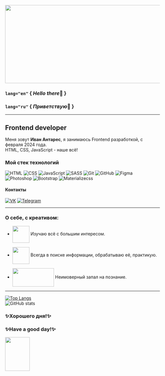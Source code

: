 <img src="https://media.giphy.com/media/v1.Y2lkPTc5MGI3NjExbXd5dGVpdGI2dWFqcGQ4b3QxZ3V6ZmRtbnhoY3E2dG15NnJ6bXk3aSZlcD12MV9pbnRlcm5hbF9naWZfYnlfaWQmY3Q9Zw/VPpkvgTIJ817dfQOXI/giphy.gif" width="1050" height="255">

### `lang="en"`  { *Hello there*👋 }
### `lang="ru"`  { *Приветствую*👋 }
___
## Frontend developer

Меня зовут **Иван Антарес**, я занимаюсь Frontend разработкой, c февраля 2024 года.  
HTML, CSS, JavaScript - наше всё!

### Мой стек технологий
![HTML](https://img.shields.io/badge/-HTML-333?style=for-the-badge&logo=html5)
![CSS](https://img.shields.io/badge/-CSS-333?style=for-the-badge&logo=css3&logoColor=blue)
![JavaScript](https://img.shields.io/badge/-JavaScript-333?style=for-the-badge&logo=javascript)
![SASS](https://img.shields.io/badge/-SASS-333?style=for-the-badge&logo=sass)
![Git](https://img.shields.io/badge/-Git-333?style=for-the-badge&logo=Git)
![GitHub](https://img.shields.io/badge/-GitHub-333?style=for-the-badge&logo=GitHub)
![Figma](https://img.shields.io/badge/-Figma-333?style=for-the-badge&logo=Figma)
![Photoshop](https://img.shields.io/badge/-Photoshop-333?style=for-the-badge&logo=Photoshop)
![Bootstrap](https://img.shields.io/badge/-Bootstrap-333?style=for-the-badge&logo=Bootstrap)
![Materializecss](https://img.shields.io/badge/-Materializecss-333?style=for-the-badge&logo=Materializecss)

#### Контакты
[![VK](https://img.shields.io/badge/-VK-333?style=for-the-badge&logo=Vk&logoColor=27A0D9)](https://vk.com/enzotech)
[![Telegram](https://img.shields.io/badge/-Telegram-333?style=for-the-badge&logo=telegram&logoColor=27A0D9)](https://t.me/enzotech)
___
### О себе, с креативом:
* <img src="https://media.giphy.com/media/v1.Y2lkPTc5MGI3NjExdWFrOXJuZThnb3VramwwNTMwZWplOHB2dW9kZzFzN3VrY2U1b3g5NCZlcD12MV9pbnRlcm5hbF9naWZfYnlfaWQmY3Q9Zw/bGgsc5mWoryfgKBx1u/giphy.gif" width="55" height="55" align="center" > Изучаю всё с большим интересом.
  
* <img src="https://media.giphy.com/media/v1.Y2lkPTc5MGI3NjExb2c4aWhtNTkxdmozMm9xOXViZ2k4Mnc5aWs1MDNsbzdqOHZwYnVpdCZlcD12MV9pbnRlcm5hbF9naWZfYnlfaWQmY3Q9Zw/26n6WywJyh39n1pBu/giphy-downsized.gif" width="55" height="55" align="center" > Всегда в поиске информации, обрабатываю её, практикую.
 
* <img src="https://media.giphy.com/media/v1.Y2lkPTc5MGI3NjExZWRsbTJxamcyam9zcXd3YW1xejdnZDdsdnlqNm1idnpvNWRzaDY4bSZlcD12MV9pbnRlcm5hbF9naWZfYnlfaWQmY3Q9Zw/3pzLJifxEvLpe/giphy-downsized.gif" width="135" height="60" align="center" > Неимоверный запал на познание.
___
[![Top Langs](https://github-readme-stats.vercel.app/api/top-langs/?username=enz0tech&layout=compact&theme=dark)](https://github.com/anuraghazra/github-readme-stats)  
![GitHub stats](https://github-readme-stats.vercel.app/api?username=enz0tech&show_icons=true&hide=prs,issues,contribs&theme=dark)

### ✨Хорошего дня!✨
### ✨Have a good day!✨

<img src="https://media1.tenor.com/m/XCKZfD-GO48AAAAC/cat-blast-off.gif" width="80" height="110" align="center">  

<img src="https://komarev.com/ghpvc/?username=enz0tech&style=flat-square&color=blue" alt=""/>
